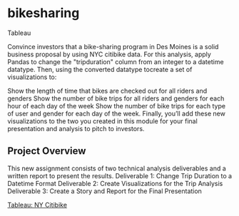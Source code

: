 # bikesharing
Tableau

Convince investors that a bike-sharing program in Des Moines is a solid business proposal by using NYC citibike data. 
For this analysis, apply Pandas to change the "tripduration" column from an integer to a datetime datatype. Then, using the converted datatype tocreate a set of visualizations to: <br>

Show the length of time that bikes are checked out for all riders and genders
Show the number of bike trips for all riders and genders for each hour of each day of the week
Show the number of bike trips for each type of user and gender for each day of the week.
Finally, you’ll add these new visualizations to the two you created in this module for your final presentation and analysis to pitch to investors.


## Project Overview
This new assignment consists of two technical analysis deliverables and a written report to present the results.
Deliverable 1: Change Trip Duration to a Datetime Format
Deliverable 2: Create Visualizations for the Trip Analysis
Deliverable 3: Create a Story and Report for the Final Presentation

<a href = "https://public.tableau.com/app/profile/chung.in.ngan/viz/BerkeleyBCNYCitibike/NYCStory">  Tableau: NY Citibike </a>

